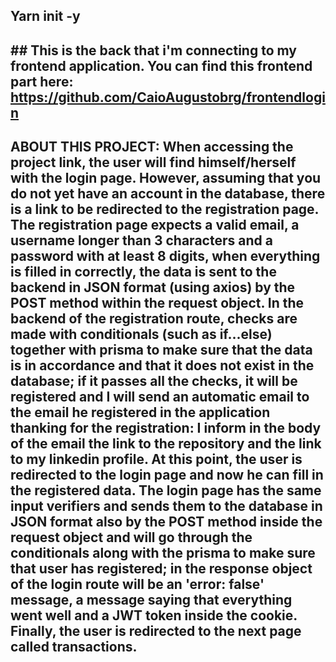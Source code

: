## Yarn init -y
## ## This is the back that i'm connecting to my frontend application. You can find this frontend part here: https://github.com/CaioAugustobrg/frontendlogin


## ABOUT THIS PROJECT: When accessing the project link, the user will find himself/herself with the login page. However, assuming that you do not yet have an account in the database, there is a link to be redirected to the registration page. The registration page expects a valid email, a username longer than 3 characters and a password with at least 8 digits, when everything is filled in correctly, the data is sent to the backend in JSON format (using axios) by the POST method within the request object. In the backend of the registration route, checks are made with conditionals (such as if...else) together with prisma to make sure that the data is in accordance and that it does not exist in the database; if it passes all the checks, it will be registered and I will send an automatic email to the email he registered in the application thanking for the registration: I inform in the body of the email the link to the repository and the link to my linkedin profile. At this point, the user is redirected to the login page and now he can fill in the registered data. The login page has the same input verifiers and sends them to the database in JSON format also by the POST method inside the request object and will go through the conditionals along with the prisma to make sure that user has registered; in the response object of the login route will be an 'error: false' message, a message saying that everything went well and a JWT token inside the cookie. Finally, the user is redirected to the next page called transactions. 